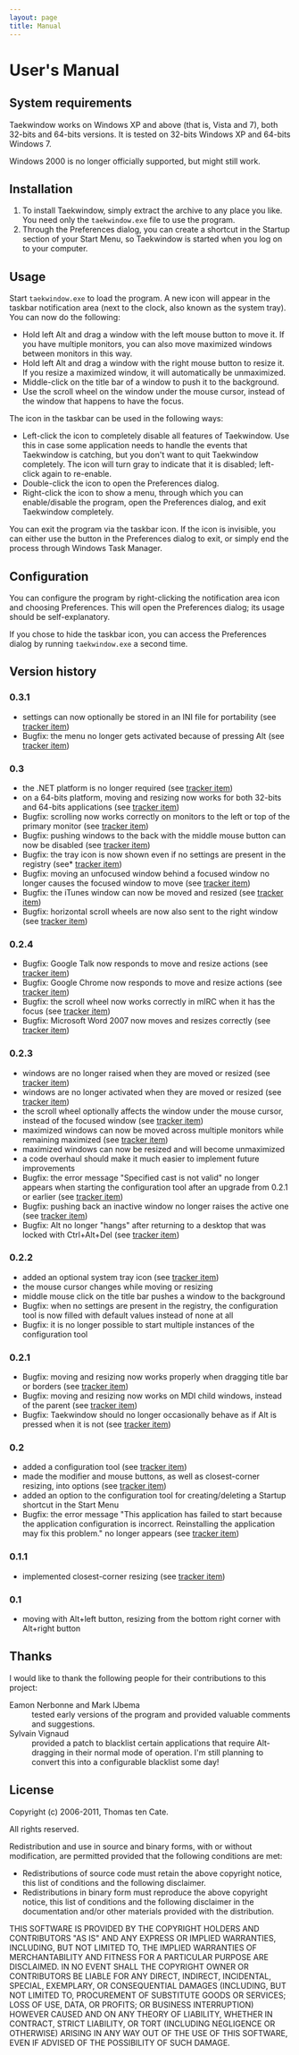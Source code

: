 ```yaml
---
layout: page
title: Manual
---
```


User's Manual
=============

System requirements
-------------------

Taekwindow works on Windows XP and above (that is, Vista and 7), both 32-bits and 64-bits versions.
It is tested on 32-bits Windows XP and 64-bits Windows 7.

Windows 2000 is no longer officially supported, but might still work.

Installation
------------

1. To install Taekwindow, simply extract the archive to any place you like. You need only the `taekwindow.exe` file to use the program.
2. Through the Preferences dialog, you can create a shortcut in the Startup section of your Start Menu, so Taekwindow is started when you log on to your computer.

Usage
-----

Start `taekwindow.exe` to load the program. A new icon will appear in the taskbar notification area (next to the clock, also known as the system tray). You can now do the following:

* Hold left Alt and drag a window with the left mouse button to move it. If you have multiple monitors, you can also move maximized windows between monitors in this way.
* Hold left Alt and drag a window with the right mouse button to resize it. If you resize a maximized window, it will automatically be unmaximized.
* Middle-click on the title bar of a window to push it to the background.
* Use the scroll wheel on the window under the mouse cursor, instead of the window that happens to have the focus.

The icon in the taskbar can be used in the following ways:

* Left-click the icon to completely disable all features of Taekwindow. Use this in case some application needs to handle the events that Taekwindow is catching, but you don't want to quit Taekwindow completely. The icon will turn gray to indicate that it is disabled; left-click again to re-enable.
* Double-click the icon to open the Preferences dialog.
* Right-click the icon to show a menu, through which you can enable/disable the program, open the Preferences dialog, and exit Taekwindow completely.

You can exit the program via the taskbar icon. If the icon is invisible, you can either use the button in the Preferences dialog to exit, or simply end the process through Windows Task Manager.

Configuration
-------------

You can configure the program by right-clicking the notification area icon and choosing Preferences. This will open the Preferences dialog; its usage should be self-explanatory.

If you chose to hide the taskbar icon, you can access the Preferences dialog by running `taekwindow.exe` a second time.

Version history
---------------

### 0.3.1

* settings can now optionally be stored in an INI file for portability (see [tracker item](http://sourceforge.net/tracker/?func=detail&aid=2926612&group_id=185457&atid=913353))
* Bugfix: the menu no longer gets activated because of pressing Alt (see [tracker item](http://sourceforge.net/tracker/?func=detail&aid=2920245&group_id=185457&atid=913353))

### 0.3

* the .NET platform is no longer required (see [tracker item](http://sourceforge.net/tracker2/?func=detail&atid=913353&aid=2920175&group_id=185457))
* on a 64-bits platform, moving and resizing now works for both 32-bits and 64-bits applications (see [tracker item](http://sourceforge.net/tracker2/?func=detail&atid=913353&aid=2809001&group_id=185457))
* Bugfix: scrolling now works correctly on monitors to the left or top of the primary monitor (see [tracker item](http://sourceforge.net/tracker2/?func=detail&atid=913353&aid=2314897&group_id=185457))
* Bugfix: pushing windows to the back with the middle mouse button can now be disabled (see [tracker item](http://sourceforge.net/tracker2/?func=detail&atid=913353&aid=1999554&group_id=185457))
* Bugfix: the tray icon is now shown even if no settings are present in the registry (see* [tracker item](http://sourceforge.net/tracker2/?func=detail&atid=913353&aid=2145527&group_id=185457))
* Bugfix: moving an unfocused window behind a focused window no longer causes the focused window to move (see [tracker item](http://sourceforge.net/tracker2/?func=detail&atid=913353&aid=2210322&group_id=185457))
* Bugfix: the iTunes window can now be moved and resized (see [tracker item](http://sourceforge.net/tracker2/?func=detail&atid=913353&aid=2577045&group_id=185457))
* Bugfix: horizontal scroll wheels are now also sent to the right window (see [tracker item](http://sourceforge.net/tracker2/?func=detail&atid=913353&aid=2587696&group_id=185457))

### 0.2.4

* Bugfix: Google Talk now responds to move and resize actions (see [tracker item](http://sourceforge.net/tracker2/?func=detail&aid=2120039&group_id=185457&atid=913353))
* Bugfix: Google Chrome now responds to move and resize actions (see [tracker item](http://sourceforge.net/tracker2/?func=detail&aid=2095157&group_id=185457&atid=913353))
* Bugfix: the scroll wheel now works correctly in mIRC when it has the focus (see [tracker item](http://sourceforge.net/tracker2/?func=detail&aid=2000712&group_id=185457&atid=913353))
* Bugfix: Microsoft Word 2007 now moves and resizes correctly (see [tracker item](http://sourceforge.net/tracker2/?func=detail&aid=2000149&group_id=185457&atid=913353))

### 0.2.3

* windows are no longer raised when they are moved or resized (see [tracker item](http://sourceforge.net/tracker/index.php?func=detail&aid=1777612&group_id=185457&atid=913353))
* windows are no longer activated when they are moved or resized (see [tracker item](http://sourceforge.net/tracker/index.php?func=detail&aid=1777609&group_id=185457&atid=913353))
* the scroll wheel optionally affects the window under the mouse cursor, instead of the focused window (see [tracker item](http://sourceforge.net/tracker/index.php?func=detail&aid=1629767&group_id=185457&atid=913353))
* maximized windows can now be moved across multiple monitors while remaining maximized (see [tracker item](http://sourceforge.net/tracker/index.php?func=detail&aid=1939201&group_id=185457&atid=913353))
* maximized windows can now be resized and will become unmaximized
* a code overhaul should make it much easier to implement future improvements
* Bugfix: the error message "Specified cast is not valid" no longer appears when starting the configuration tool after an upgrade from 0.2.1 or earlier (see [tracker item](http://sourceforge.net/tracker/index.php?func=detail&aid=1908683&group_id=185457&atid=913353))
* Bugfix: pushing back an inactive window no longer raises the active one (see [tracker item](http://sourceforge.net/tracker/index.php?func=detail&aid=1905700&group_id=185457&atid=913353))
* Bugfix: Alt no longer "hangs" after returning to a desktop that was locked with Ctrl+Alt+Del (see [tracker item](http://sourceforge.net/tracker/index.php?func=detail&aid=1982738&group_id=185457&atid=913353))

### 0.2.2

* added an optional system tray icon (see [tracker item](http://sourceforge.net/tracker/index.php?func=detail&aid=1629764&group_id=185457&atid=913353))
* the mouse cursor changes while moving or resizing
* middle mouse click on the title bar pushes a window to the background
* Bugfix: when no settings are present in the registry, the configuration tool is now filled with default values instead of none at all
* Bugfix: it is no longer possible to start multiple instances of the configuration tool

### 0.2.1

* Bugfix: moving and resizing now works properly when dragging title bar or borders (see [tracker item](http://sourceforge.net/tracker/index.php?func=detail&aid=1653063&group_id=185457&atid=913353))
* Bugfix: moving and resizing now works on MDI child windows, instead of the parent (see [tracker item](http://sourceforge.net/tracker/index.php?func=detail&aid=1629393&group_id=185457&atid=913353))
* Bugfix: Taekwindow should no longer occasionally behave as if Alt is pressed when it is not (see [tracker item](http://sourceforge.net/tracker/index.php?func=detail&aid=1894902&group_id=185457&atid=913353))

### 0.2

* added a configuration tool (see [tracker item](http://sourceforge.net/tracker/index.php?func=detail&aid=1629762&group_id=185457&atid=913353))
* made the modifier and mouse buttons, as well as closest-corner resizing, into options (see [tracker item](http://sourceforge.net/tracker/index.php?func=detail&aid=1653698&group_id=185457&atid=913353))
* added an option to the configuration tool for creating/deleting a Startup shortcut in the Start Menu
* Bugfix: the error message "This application has failed to start because the application configuration is incorrect. Reinstalling the application may fix this problem." no longer appears (see [tracker item](http://sourceforge.net/tracker/index.php?func=detail&aid=1682619&group_id=185457&atid=913353))

### 0.1.1

* implemented closest-corner resizing (see [tracker item](http://sourceforge.net/tracker/index.php?func=detail&aid=1632182&group_id=185457&atid=913353))

### 0.1

* moving with Alt+left button, resizing from the bottom right corner with Alt+right button

Thanks
------

I would like to thank the following people for their contributions to this project:

<dl>
	<dt>Eamon Nerbonne and Mark IJbema</dt><dd>tested early versions of the program and provided valuable comments and suggestions.</dd>
    <dt>Sylvain Vignaud</dt><dd>provided a patch to blacklist certain applications that require Alt-dragging in their normal mode of operation. I'm still planning to convert this into a configurable blacklist some day!</dd>
</dl>

License
-------

Copyright (c) 2006-2011, Thomas ten Cate.

All rights reserved.

Redistribution and use in source and binary forms, with or without modification, are permitted provided that the following conditions are met:

* Redistributions of source code must retain the above copyright notice, this list of conditions and the following disclaimer.
* Redistributions in binary form must reproduce the above copyright notice, this list of conditions and the following disclaimer in the documentation and/or other materials provided with the distribution.

THIS SOFTWARE IS PROVIDED BY THE COPYRIGHT HOLDERS AND CONTRIBUTORS "AS IS" AND ANY EXPRESS OR IMPLIED WARRANTIES, INCLUDING, BUT NOT LIMITED TO, THE IMPLIED WARRANTIES OF MERCHANTABILITY AND FITNESS FOR A PARTICULAR PURPOSE ARE DISCLAIMED. IN NO EVENT SHALL THE COPYRIGHT OWNER OR CONTRIBUTORS BE LIABLE FOR ANY DIRECT, INDIRECT, INCIDENTAL, SPECIAL, EXEMPLARY, OR CONSEQUENTIAL DAMAGES (INCLUDING, BUT NOT LIMITED TO, PROCUREMENT OF SUBSTITUTE GOODS OR SERVICES; LOSS OF USE, DATA, OR PROFITS; OR BUSINESS INTERRUPTION) HOWEVER CAUSED AND ON ANY THEORY OF LIABILITY, WHETHER IN CONTRACT, STRICT LIABILITY, OR TORT (INCLUDING NEGLIGENCE OR OTHERWISE) ARISING IN ANY WAY OUT OF THE USE OF THIS SOFTWARE, EVEN IF ADVISED OF THE POSSIBILITY OF SUCH DAMAGE.
